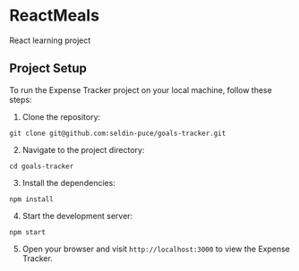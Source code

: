 # ReactMeals
React learning project

## Project Setup

To run the Expense Tracker project on your local machine, follow these steps:

1. Clone the repository:

```console
git clone git@github.com:seldin-puce/goals-tracker.git
```    

2. Navigate to the project directory:

```console
cd goals-tracker
```

3. Install the dependencies:

```console
npm install
```

4. Start the development server:

```console
npm start
```

5. Open your browser and visit `http://localhost:3000` to view the Expense Tracker.